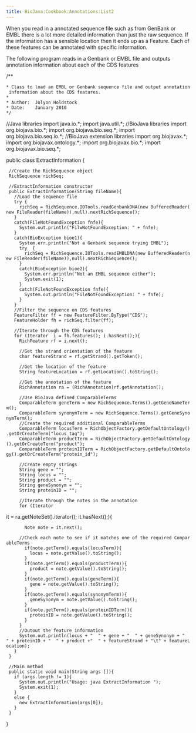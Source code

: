 ```yaml
---
title: BioJava:Cookbook:Annotations:List2
---
```


When you read in a annotated sequence file such as from GenBank or EMBL
there is a lot more detailed information than just the raw sequence. If
the information has a sensible location then it ends up as a Feature.
Each of these features can be annotated with specific information.

The following program reads in a Genbank or EMBL file and outputs
annotation information about each of the CDS features

<java> /\*\*

`* Class to load an EMBL or Genbank sequence file and output annotation information about the CDS features.`  
`*`  
`* Author:  Jolyon Holdstock`  
`* Date:    January 2010`  
`*/`

//Java libraries import java.io.\*; import java.util.\*; //BioJava
libraries import org.biojava.bio.\*; import org.biojava.bio.seq.\*;
import org.biojava.bio.seq.io.\*; //BioJava extension libraries import
org.biojavax.\*; import org.biojavax.ontology.\*; import
org.biojavax.bio.\*; import org.biojavax.bio.seq.\*;

public class ExtractInformation {

` //Create the RichSequence object`  
` RichSequence richSeq;`

` //ExtractInformation constructor`  
` public ExtractInformation(String fileName){`  
`   //Load the sequence file`  
`   try {`  
`     richSeq = RichSequence.IOTools.readGenbankDNA(new BufferedReader(new FileReader(fileName)),null).nextRichSequence();`  
`   }`  
`   catch(FileNotFoundException fnfe){`  
`     System.out.println("FilwNotFoundException: " + fnfe);`  
`   }`  
`   catch(BioException bioe1){`  
`     System.err.println("Not a Genbank sequence trying EMBL");`  
`     try  {`  
`       richSeq = RichSequence.IOTools.readEMBLDNA(new BufferedReader(new FileReader(fileName)),null).nextRichSequence();`  
`     }`  
`     catch(BioException bioe2){`  
`       System.err.println("Not an EMBL sequence either");`  
`       System.exit(1);`  
`     }`  
`     catch(FileNotFoundException fnfe){`  
`       System.out.println("FileNotFoundException: " + fnfe);`  
`     }`  
`   }`  
`   //Filter the sequence on CDS features`  
`   FeatureFilter ff = new FeatureFilter.ByType("CDS");`  
`   FeatureHolder fh = richSeq.filter(ff);`

`   //Iterate through the CDS features`  
`   for (Iterator `<RichFeature>` i = fh.features(); i.hasNext();){`  
`     RichFeature rf = i.next();`  
`     `  
`     //Get the strand orientation of the feature`  
`     char featureStrand = rf.getStrand().getToken();`

`     //Get the location of the feature`  
`     String featureLocation = rf.getLocation().toString();`  
`     `  
`     //Get the annotation of the feature`  
`     RichAnnotation ra = (RichAnnotation)rf.getAnnotation();`

`     //Use BioJava defined ComparableTerms `  
`     ComparableTerm geneTerm = new RichSequence.Terms().getGeneNameTerm();`  
`     ComparableTerm synonymTerm = new RichSequence.Terms().getGeneSynonymTerm();`  
`     //Create the required additional ComparableTerms`  
`     ComparableTerm locusTerm = RichObjectFactory.getDefaultOntology().getOrCreateTerm("locus_tag");`  
`     ComparableTerm productTerm = RichObjectFactory.getDefaultOntology().getOrCreateTerm("product");`  
`     ComparableTerm proteinIDTerm = RichObjectFactory.getDefaultOntology().getOrCreateTerm("protein_id");`  
`     `  
`     //Create empty strings`  
`     String gene = "";`  
`     String locus = "";`  
`     String product = "";`  
`     String geneSynonym = "";`  
`     String proteinID = "";`

`     //Iterate through the notes in the annotation `  
`     for (Iterator `

<Note>
it = ra.getNoteSet().iterator(); it.hasNext();){

`       Note note = it.next();`  
`     `  
`     //Check each note to see if it matches one of the required ComparableTerms`  
`       if(note.getTerm().equals(locusTerm)){`  
`         locus = note.getValue().toString();`  
`       }`  
`       if(note.getTerm().equals(productTerm)){`  
`         product = note.getValue().toString();`  
`       }`  
`       if(note.getTerm().equals(geneTerm)){`  
`         gene = note.getValue().toString();`  
`       }`  
`       if(note.getTerm().equals(synonymTerm)){`  
`         geneSynonym = note.getValue().toString();`  
`       }`  
`       if(note.getTerm().equals(proteinIDTerm)){`  
`         proteinID = note.getValue().toString();`  
`       }`  
`     }`  
`     //Outout the feature information`  
`     System.out.println(locus + "  " + gene + "  " + geneSynonym + "  " + proteinID + "  " + product +"  " + featureStrand + "\t" + featureLocation);`  
`   }`  
` }`  
` `  
` //Main method`  
` public static void main(String args []){`  
`   if (args.length != 1){`  
`     System.out.println("Usage: java ExtractInformation `<file in Genbank or EMBL format>`");`  
`     System.exit(1);`  
`   }`  
`   else {`  
`     new ExtractInformation(args[0]);`  
`   }`  
` }`

} </java>
